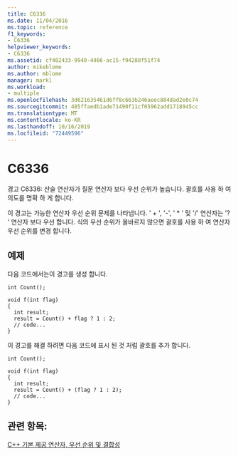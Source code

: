```yaml
---
title: C6336
ms.date: 11/04/2016
ms.topic: reference
f1_keywords:
- C6336
helpviewer_keywords:
- C6336
ms.assetid: cf402433-9940-4466-ac15-f94288f51f74
author: mikeblome
ms.author: mblome
manager: markl
ms.workload:
- multiple
ms.openlocfilehash: 3d621635461d6ff8c663b246aeec804dad2e0c74
ms.sourcegitcommit: 485ffaedb1ade71490f11cf05962add1718945cc
ms.translationtype: MT
ms.contentlocale: ko-KR
ms.lasthandoff: 10/16/2019
ms.locfileid: "72449596"
---
```

# <a name="c6336"></a>C6336
경고 C6336: 산술 연산자가 질문 연산자 보다 우선 순위가 높습니다. 괄호를 사용 하 여 의도를 명확 하 게 합니다.

 이 경고는 가능한 연산자 우선 순위 문제를 나타냅니다. ' + ', '-', ' * ' 및 '/' 연산자는 '? ' 연산자 보다 우선 합니다. 식의 우선 순위가 올바르지 않으면 괄호를 사용 하 여 연산자 우선 순위를 변경 합니다.

## <a name="example"></a>예제
 다음 코드에서는이 경고를 생성 합니다.

```
int Count();

void f(int flag)
{
  int result;
  result = Count() + flag ? 1 : 2;
  // code...
}
```

 이 경고를 해결 하려면 다음 코드에 표시 된 것 처럼 괄호를 추가 합니다.

```
int Count();

void f(int flag)
{
  int result;
  result = Count() + (flag ? 1 : 2);
  // code...
}
```

## <a name="see-also"></a>관련 항목:
 [C++ 기본 제공 연산자, 우선 순위 및 결합성](/cpp/cpp/cpp-built-in-operators-precedence-and-associativity)
